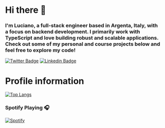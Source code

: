 <h1> Hi there 👋</h1>

<h3>I'm Luciano, a full-stack engineer based in Argenta, Italy, with a focus on backend development. I primarily work with TypeScript and love building robust and scalable applications. Check out some of my personal and course projects below and feel free to explore my code!</h3>

[![Twitter Badge](https://img.shields.io/badge/-Twitter-1ca0f1?style=flat-square&labelColor=1ca0f1&logo=twitter&logoColor=white&link=https://twitter.com/lucianompjr)](https://twitter.com/lucianompjr)
[![Linkedin Badge](https://img.shields.io/badge/-LinkedIn-blue?style=flat-square&logo=Linkedin&logoColor=white&link=https://www.linkedin.com/in/luciano-marcos-pierdona-junior-3b3821198)](https://www.linkedin.com/in/luciano-marcos-pierdona-junior-3b3821198)

<h1>Profile information</h1>

[![Top Langs](https://github-readme-stats.vercel.app/api/top-langs/?username=LucianoPierdona&layout=compact)](https://github.com/anuraghazra/github-readme-stats)
<br>

### Spotify Playing 🎧
[![Spotify](https://spotify-music-stats.vercel.app/api/spotify)](https://open.spotify.com/user/gzwq5bzpffejatbb1m9ie315j)
